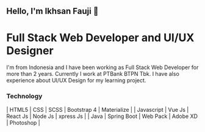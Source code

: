 ## Hello, I'm Ikhsan Fauji 👋
# Full Stack Web Developer and UI/UX Designer
I'm from Indonesia and I have been working as Full Stack Web Developer for more than 2 years. Currently I work at PTBank BTPN Tbk. I have also experience about UI/UX Design for my learning project.
###
### Technology
| HTML5 | CSS | SCSS | Bootstrap 4 | Materialize |
| Javascript | Vue Js | React Js | Node Js | xpress Js |
| Java | Spring Boot | Web Pack | Adobe XD | Photoshop |

